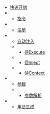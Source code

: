 * [快速开始](/)
* * [指令](/command/)
* * [注册](/register/)
* * [自动注入](/inject/)
  * * [@Execute](/inject/execute)
  * * [@Inject](/inject/inject)
  * * [@Context](/inject/context)
* * [参数](/argument/)
  * * [参数解析](/parser/)
* * [用法生成](/invalidusage/)
